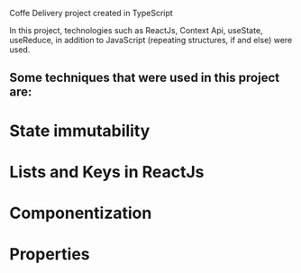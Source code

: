 Coffe Delivery project created in TypeScript

In this project, technologies such as ReactJs, Context Api, useState, useReduce, in addition to JavaScript (repeating structures, if and else) were used.

## Some techniques that were used in this project are:

# State immutability
# Lists and Keys in ReactJs
# Componentization
# Properties